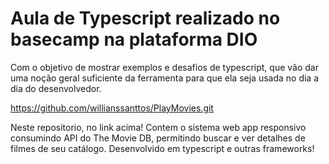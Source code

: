 # Aula de Typescript realizado no basecamp na plataforma DIO

Com o objetivo de mostrar exemplos e desafios de typescript, que vão dar uma noção geral suficiente da ferramenta para que ela seja usada no dia a dia do desenvolvedor.
    
https://github.com/willianssanttos/PlayMovies.git

Neste repositorio, no link acima! Contem o sistema web app responsivo consumindo API do The Movie DB, permitindo buscar e ver detalhes de filmes de seu catálogo. Desenvolvido em typescript e outras frameworks! 
